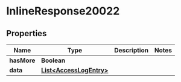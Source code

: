 

# InlineResponse20022

## Properties

Name | Type | Description | Notes
------------ | ------------- | ------------- | -------------
**hasMore** | **Boolean** |  | 
**data** | [**List&lt;AccessLogEntry&gt;**](AccessLogEntry.md) |  | 



